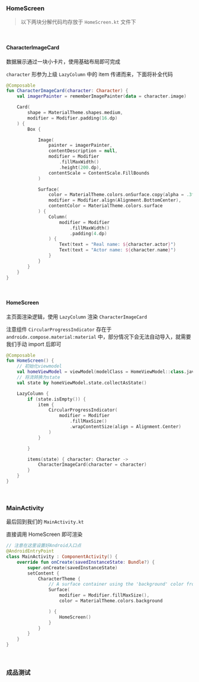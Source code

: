 ### HomeScreen

> 以下两块分解代码均存放于 `HomeScreen.kt` 文件下

<br>

#### CharacterImageCard

数据展示通过一块小卡片，使用基础布局即可完成

`character` 形参为上级 `LazyColumn` 中的 item 传递而来，下面将补全代码

```kotlin
@Composable
fun CharacterImageCard(character: Character) {
    val imagerPainter = rememberImagePainter(data = character.image)

    Card(
        shape = MaterialTheme.shapes.medium,
        modifier = Modifier.padding(16.dp)
    ) {
        Box {

            Image(
                painter = imagerPainter,
                contentDescription = null,
                modifier = Modifier
                    .fillMaxWidth()
                    .height(200.dp),
                contentScale = ContentScale.FillBounds
            )

            Surface(
                color = MaterialTheme.colors.onSurface.copy(alpha = .3f),
                modifier = Modifier.align(Alignment.BottomCenter),
                contentColor = MaterialTheme.colors.surface
            ) {
                Column(
                    modifier = Modifier
                        .fillMaxWidth()
                        .padding(4.dp)
                ) {
                    Text(text = "Real name: ${character.actor}")
                    Text(text = "Actor name: ${character.name}")
                }
            }
        }
    }
}
```

<br>

#### HomeScreen

主页面渲染逻辑，使用 `LazyColumn` 渲染 `CharacterImageCard`

注意组件 `CircularProgressIndicator` 存在于 `androidx.compose.material:material` 中，部分情况下会无法自动导入，就需要我们手动 import 后即可

```kotlin
@Composable
fun HomeScreen() {
    // 初始化viewmodel
    val homeViewModel = viewModel(modelClass = HomeViewModel::class.java)
    // 将流转换为state
    val state by homeViewModel.state.collectAsState()

    LazyColumn {
        if (state.isEmpty()) {
            item {
                CircularProgressIndicator(
                    modifier = Modifier
                        .fillMaxSize()
                        .wrapContentSize(align = Alignment.Center)
                )
            }

        }

        items(state) { character: Character ->
            CharacterImageCard(character = character)
        }
    }
}
```

<br>

### MainActivity

最后回到我们的 `MainActivity.kt`

直接调用 HomeScreen 即可渲染

```kotlin
// 注意在这里设置好Android入口点
@AndroidEntryPoint
class MainActivity : ComponentActivity() {
    override fun onCreate(savedInstanceState: Bundle?) {
        super.onCreate(savedInstanceState)
        setContent {
            CharacterTheme {
                // A surface container using the 'background' color from the theme
                Surface(
                    modifier = Modifier.fillMaxSize(),
                    color = MaterialTheme.colors.background

                ) {
                    HomeScreen()
                }
            }
        }
    }
}
```

<br>

### 成品测试
